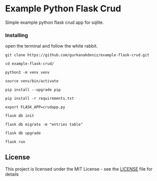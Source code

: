 # Example Python Flask Crud

 Simple example python flask crud app for sqlite.
 

### Installing 

open the terminal and follow the white rabbit.


```
git clone https://github.com/gurkanakdeniz/example-flask-crud.git
```
```
cd example-flask-crud/
```
```
python3 -m venv venv
```
```
source venv/bin/activate
```
```
pip install --upgrade pip
```
```
pip install -r requirements.txt
```
```
export FLASK_APP=crudapp.py
```
```
flask db init
```
```
flask db migrate -m "entries table"
```
```
flask db upgrade
```
```
flask run
```

## License

This project is licensed under the MIT License - see the [LICENSE](LICENSE) file for details

